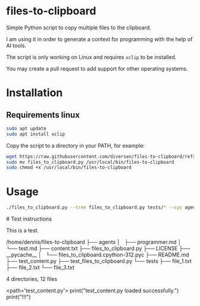 # files-to-clipboard

Simple Python script to copy multiple files to the clipboard. 

I am using it in order to generate a context for programming with the help of AI tools.

The script is only working on Linux and requires `xclip` to be installed.

You may create a pull request to add support for other operating systems.

# Installation

## Requirements linux

```bash
sudo apt update
sudo apt install xclip
```

Copy the script to a directory in your PATH, for example:

```bash
wget https://raw.githubusercontent.com/diversen/files-to-clipboard/refs/heads/main/files_to_clipboard.py
sudo mv files_to_clipboard.py /usr/local/bin/files-to-clipboard
sudo chmod +x /usr/local/bin/files-to-clipboard
```

# Usage

```bash
./files_to_clipboard.py --tree files_to_clipboard.py tests/* --sys agents/programmer.md 

```
<system>
# Test instructions

This is a test.
</system>

<directory path='/home/dennis/files-to-clipboard'>
/home/dennis/files-to-clipboard
├── agents
│   ├── programmer.md
│   └── test.md
├── content.txt
├── files_to_clipboard.py
├── LICENSE
├── __pycache__
│   └── files_to_clipboard.cpython-312.pyc
├── README.md
├── test_content.py
├── test_files_to_clipboard.py
└── tests
    ├── file_1.txt
    ├── file_2.txt
    └── file_3.txt

4 directories, 12 files

</directory>

<path='test_content.py'>
print("test_content.py loaded successfully.")
print("!!!")
</path>
```